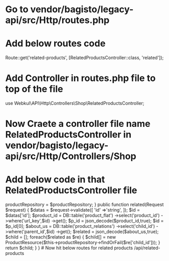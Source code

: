 # Go to vendor/bagisto/legacy-api/src/Http/routes.php

# Add below routes code

 Route::get('related-products', [RelatedProductsController::class, 'related']);
 
 # Add Controller in routes.php file to top of the file
 use Webkul\API\Http\Controllers\Shop\RelatedProductsController;

# Now Craete a controller file name RelatedProductsController in vendor/bagisto/legacy-api/src/Http/Controllers/Shop

# Add below code in that RelatedProductsController file

<?php

namespace Webkul\API\Http\Controllers\Shop;

use Cart;
use Exception;
use Illuminate\Http\Request;
use Illuminate\Http\Response;
use Illuminate\Http\JsonResponse;
use Illuminate\Support\Facades\Log;
use Illuminate\Support\Facades\Event;
use Illuminate\Support\Facades\DB;
use Webkul\Product\Repositories\ProductRepository;
use Webkul\API\Http\Resources\Catalog\Product as ProductResource;

class RelatedProductsController extends Controller
{
    public function __construct(ProductRepository $productRepository)
    {
        $this->productRepository = $productRepository;
    }

    public function related(Request $request)
    {
        $datas = $request->validate([
            'id' =>'string',
        ]);


       
        $id = $datas['id'];
        $product_id =  DB::table('product_flat')
        ->select('product_id')
        ->where('url_key',$id)
        ->get();
        

        $p_id = json_decode($product_id,true);
      

        $id = $p_id[0];
       

        $about_us =  DB::table('product_relations')
        ->select('child_id')
        ->where('parent_id',$id)
        ->get();

        $related = json_decode($about_us,true);

        $child = [];
        foreach($related as $re)
        {
            $child[] = new ProductResource($this->productRepository->findOrFail($re['child_id']));
            
        }

        return $child;

    
    }
    
}

# Now hit below routes for related products
<your-domain>/api/related-products